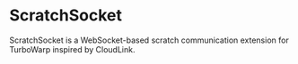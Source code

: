# ScratchSocket
ScratchSocket is a WebSocket-based scratch communication extension for TurboWarp inspired by CloudLink.
